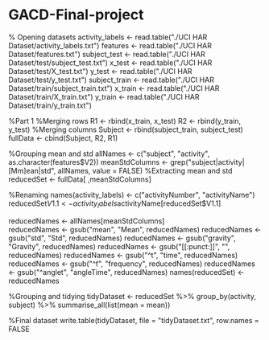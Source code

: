 # GACD-Final-project

% Opening datasets
activity_labels <- read.table("./UCI HAR Dataset/activity_labels.txt")
features <- read.table("./UCI HAR Dataset/features.txt")
subject_test <- read.table("./UCI HAR Dataset/test/subject_test.txt")
x_test <- read.table("./UCI HAR Dataset/test/X_test.txt")
y_test <- read.table("./UCI HAR Dataset/test/y_test.txt")
subject_train <- read.table("./UCI HAR Dataset/train/subject_train.txt")
x_train <- read.table("./UCI HAR Dataset/train/X_train.txt")
y_train <- read.table("./UCI HAR Dataset/train/y_train.txt")

%Part 1 
%Merging rows
R1 <- rbind(x_train, x_test)
R2 <- rbind(y_train, y_test)
%Merging columns
Subject <- rbind(subject_train, subject_test)
fullData <- cbind(Subject, R2, R1)

%Grouping mean and std
allNames <- c("subject", "activity", as.character(features$V2))
meanStdColumns <- grep("subject|activity|[Mm]ean|std", allNames, value = FALSE)
%Extracting mean and std
reducedSet <- fullData[ ,meanStdColumns]

%Renaming
names(activity_labels) <- c("activityNumber", "activityName")
reducedSet$V1.1 <- activity_labels$activityName[reducedSet$V1.1]

reducedNames <- allNames[meanStdColumns]    
reducedNames <- gsub("mean", "Mean", reducedNames)
reducedNames <- gsub("std", "Std", reducedNames)
reducedNames <- gsub("gravity", "Gravity", reducedNames)
reducedNames <- gsub("[[:punct:]]", "", reducedNames)
reducedNames <- gsub("^t", "time", reducedNames)
reducedNames <- gsub("^f", "frequency", reducedNames)
reducedNames <- gsub("^anglet", "angleTime", reducedNames)
names(reducedSet) <- reducedNames 

%Grouping and tidying
tidyDataset <- reducedSet %>% group_by(activity, subject) %>% 
  summarise_all(list(mean = mean))

%Final dataset
write.table(tidyDataset, file = "tidyDataset.txt", row.names = FALSE
